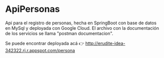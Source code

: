 # ApiPersonas
Api para el registro de personas, hecha en SpringBoot con base de datos en MySql y deployada con Google Cloud.
El archivo con la documentación de los servicios se llama "postman documentacion".

Se puede encontrar deployada acá 👉
http://erudite-idea-342322.rj.r.appspot.com/persona
